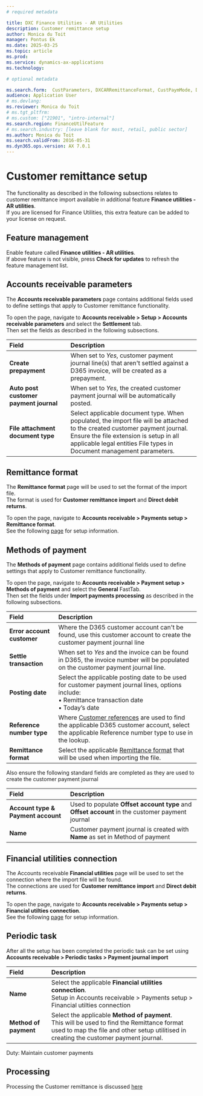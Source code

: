 ```yaml
---
# required metadata

title: DXC Finance Utilities - AR Utilities
description: Customer remittance setup
author: Monica du Toit
manager: Pontus Ek
ms.date: 2025-03-25
ms.topic: article
ms.prod: 
ms.service: dynamics-ax-applications
ms.technology:  

# optional metadata

ms.search.form:  CustParameters, DXCARRemittanceFormat, CustPaymMode, DXCARConnection
audience: Application User
# ms.devlang: 
ms.reviewer: Monica du Toit
# ms.tgt_pltfrm: 
# ms.custom: ["21901", "intro-internal"]
ms.search.region: FinanceUtilFeature
# ms.search.industry: [leave blank for most, retail, public sector]
ms.author: Monica du Toit
ms.search.validFrom: 2016-05-31
ms.dyn365.ops.version: AX 7.0.1
---
```


# Customer remittance setup
The functionality as described in the following subsections relates to customer remittance import available in additional feature **Finance utilities - AR utilities**. <br>
If you are licensed for Finance Utilities, this extra feature can be added to your license on request.

## Feature management
Enable feature called **Finance utilities - AR utilities**. <br>
If above feature is not visible, press **Check for updates** to refresh the feature management list.


## Accounts receivable parameters

The **Accounts receivable parameters** page contains additional fields used to define settings that apply to Customer remittance functionality.

To open the page, navigate to **Accounts receivable > Setup > Accounts receivable parameters** and select the **Settlement** tab.<br>
Then set the fields as described in the following subsections.

**Field** | **Description**   
:--       |:--
**Create prepayment**                   | When set to _Yes_, customer payment journal line(s) that aren't settled against a D365 invoice, will be created as a prepayment. 
**Auto post customer payment journal**  | When set to _Yes_, the created customer payment journal will be automatically posted.
**File attachment document type**       | Select applicable document type. When populated, the import file will be attached to the created customer payment journal. <br> Ensure the file extension is setup in all applicable legal entities File types in Document management parameters.

## Remittance format

The **Remittance format** page will be used to set the format of the import file. <br>
The format is used for **Customer remittance import** and **Direct debit returns**.

To open the page, navigate to **Accounts receivable > Payments setup > Remittance format**.<br>
See the following [page](Remittance-format.md) for setup information.


## Methods of payment
The **Methods of payment** page contains additional fields used to define settings that apply to Customer remittance functionality.

To open the page, navigate to **Accounts receivable > Payment setup > Methods of payment** and select the **General** FastTab.<br>
Then set the fields under **Import payments processing** as described in the following subsections.

**Field** | **Description**   
:--       |:--
**Error account customer**  | Where the D365 customer account can't be found, use this customer account to create the customer payment journal line
**Settle transaction**      | When set to _Yes_ and the invoice can be found in D365, the invoice number will be populated on the customer payment journal line.
**Posting date**            | Select the applicable posting date to be used for customer payment journal lines, options include:  <br> •	Remittance transaction date <br> •	Today’s date
**Reference number type**   | Where [Customer references](Customer-reference.md) are used to find the applicable D365 customer account, select the applicable Reference number type to use in the lookup. 
**Remittance format**       | Select the applicable [Remittance format](Remittance-format.md) that will be used when importing the file.

Also ensure the following standard fields are completed as they are used to create the customer payment journal

**Field** | **Description**   
:--       |:--
**Account type & Payment account** | Used to populate **Offset account type** and **Offset account** in the customer payment journal
**Name**  | Customer payment journal is created with **Name** as set in Method of payment

## Financial utilities connection

The Accounts receivable **Financial utilities** page will be used to set the connection where the import file will be found. <br>
The connections are used for **Customer remittance import** and **Direct debit returns**.

To open the page, navigate to **Accounts receivable > Payments setup > Financial utilties connection**.<br>
See the following [page](Finance-utilities-connections.md) for setup information.

## Periodic task

After all the setup has been completed the periodic task can be set using **Accounts receivable > Periodic tasks > Payment journal import**

**Field** | **Description**   
:--       |:--
**Name**              | Select the applicable **Financial utilities connection**. <br> Setup in Accounts receivable > Payments setup > Financial utilties connection
**Method of payment** | Select the applicable **Method of payment**. <br> This will be used to find the Remittance format used to map the file and other setup utilitised in creating the customer payment journal.

Duty: Maintain customer payments

## Processing

Processing the Customer remittance is discussed [here](../../Processing/Accounts-Receivable/Customer-remittance.md)


